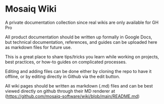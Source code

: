 # Mosaiq Wiki
A private documentation collection since real wikis are only available for GH Pro

All product documentation should be written up formally in Google Docs, but technical documentation, references, and guides can be uploaded here as markdown files for future use.

This is a great place to share tips/tricks you learn while working on projects, best practices, or how-to guides on complicated processes. 

Editing and adding files can be done either by cloning the repo to have it offline, or by editing directly in Github via the edit button.


All wiki pages should be written as markdown (.md) files and can be best viewed directly on github through their MD renderer at (https://github.com/mosaiq-software/wiki/blob/main/README.md)
